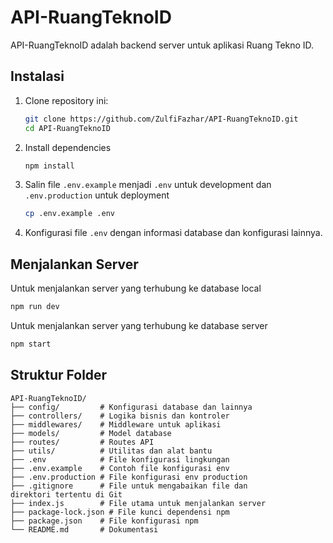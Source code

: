 # API-RuangTeknoID

API-RuangTeknoID adalah backend server untuk aplikasi Ruang Tekno ID.

## Instalasi

1. Clone repository ini:

   ```bash
   git clone https://github.com/ZulfiFazhar/API-RuangTeknoID.git
   cd API-RuangTeknoID
   ```

2. Install dependencies

   ```bash
   npm install
   ```

3. Salin file `.env.example` menjadi `.env` untuk development dan `.env.production` untuk deployment

   ```bash
   cp .env.example .env
   ```

4. Konfigurasi file `.env` dengan informasi database dan konfigurasi lainnya.

## Menjalankan Server

Untuk menjalankan server yang terhubung ke database local

```bash
npm run dev
```

Untuk menjalankan server yang terhubung ke database server

```bash
npm start
```

## Struktur Folder

```
API-RuangTeknoID/
├── config/         # Konfigurasi database dan lainnya
├── controllers/    # Logika bisnis dan kontroler
├── middlewares/    # Middleware untuk aplikasi
├── models/         # Model database
├── routes/         # Routes API
├── utils/          # Utilitas dan alat bantu
├── .env            # File konfigurasi lingkungan
├── .env.example    # Contoh file konfigurasi env
├── .env.production # File konfigurasi env production
├── .gitignore      # File untuk mengabaikan file dan
direktori tertentu di Git
├── index.js        # File utama untuk menjalankan server
├── package-lock.json # File kunci dependensi npm
├── package.json    # File konfigurasi npm
└── README.md       # Dokumentasi

```
